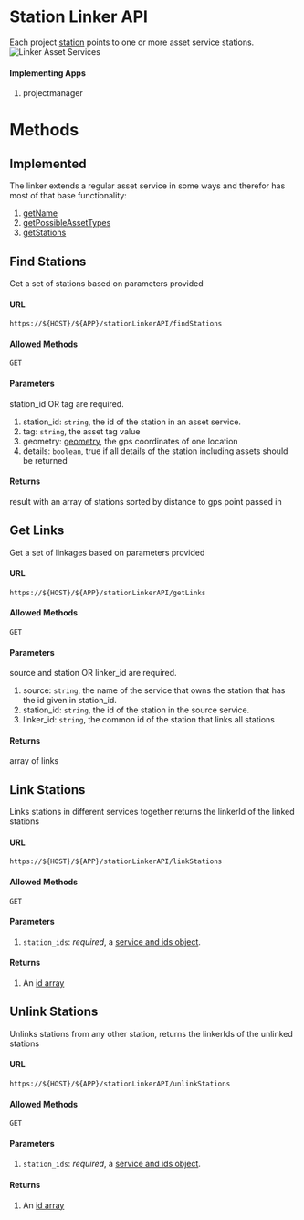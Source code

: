 Station Linker API
=========

Each project [station](project/station_wrapper.schema) points to one or more asset service stations.
![Linker   Asset Services](https://user-images.githubusercontent.com/97988493/186251043-45ed7bbc-c8c3-4ca3-9fb3-b440e1e46980.png)

#### Implementing Apps

1. projectmanager

Methods
=======

Implemented
----------

The linker extends a regular asset service in some ways and therefor has most of that base functionality:

1. [getName](./assetAPI.md#get-name)
1. [getPossibleAssetTypes](./assetAPI.md#get-possible-asset-types)
1. [getStations](./assetAPI.md#get-stations)

Find Stations
-----

Get a set of stations based on parameters provided

#### URL

`https://${HOST}/${APP}/stationLinkerAPI/findStations`

#### Allowed Methods

`GET`

#### Parameters

station_id OR tag are required.

1. station_id: `string`, the id of the station in an asset service.
1. tag: `string`, the asset tag value
1. geometry: [geometry](../../resources/schema/general/geometry.schema), the gps coordinates of one location
1. details: `boolean`, true if all details of the station including assets should be returned

#### Returns

result with an array of stations sorted by distance to gps point passed in

Get Links
-----

Get a set of linkages based on parameters provided

#### URL

`https://${HOST}/${APP}/stationLinkerAPI/getLinks`

#### Allowed Methods

`GET`

#### Parameters

source and station OR linker_id are required.

1. source: `string`, the name of the service that owns the station that has the id given in station_id.
1. station_id: `string`, the id of the station in the source service.
1. linker_id: `string`, the common id of the station that links all stations

#### Returns

array of links

Link Stations
-----

Links stations in different services together returns the linkerId of the linked stations

#### URL

`https://${HOST}/${APP}/stationLinkerAPI/linkStations`


#### Allowed Methods

`GET`

#### Parameters

1. `station_ids`: _required_, a [service and ids object](../../resources/schema/spidamin/asset/service_and_ids.schema).

#### Returns

1. An [id array](../../resources/schema/general/ids.schema)

Unlink Stations
-----

Unlinks stations from any other station, returns the linkerIds of the unlinked stations

#### URL

`https://${HOST}/${APP}/stationLinkerAPI/unlinkStations`

#### Allowed Methods

`GET`

#### Parameters

1. `station_ids`: _required_, a [service and ids object](../../resources/schema/spidamin/asset/service_and_ids.schema).

#### Returns

1. An [id array](../../resources/schema/general/ids.schema)
